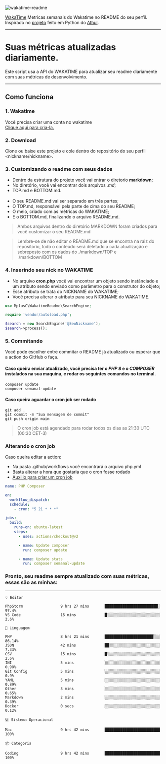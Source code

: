 ![wakatime-readme](https://socialify.git.ci/bymatheus/wakatime-readme/image?description=1&descriptionEditable=M%C3%A9tricas%20semanais%20do%20Wakatime%20no%20seu%20README%20de%20perfil.&font=KoHo&forks=1&language=1&owner=1&pattern=Signal&stargazers=1&theme=Dark)

[WakaTime](https://wakatime.com) Metricas semanais do Wakatime no README do seu perfil. <br>
Inspirado no [projeto](https://github.com/athul/waka-readme) feito em Python do [Athul](https://github.com/athul).
___

# Suas métricas atualizadas diariamente.
Este script usa a API do WAKATIME para atualizar seu readme diariamente com suas métricas de desenvolvimento.

___

## Como funciona

### 1. Wakatime
Você precisa criar uma conta no wakatime <br>
[Clique aqui para cria-la.](https://wakatime.com) 

### 2. Download
Clone ou baixe este projeto e cole dentro do repositório do seu perfil <nickname/nickname>.

### 3. Customizando o readme com seus dados
- Dentro da estrutura do projeto você vai entrar o diretorio **markdown**;  
- No diretório, você vai encontrar dois arquivos *.md*;
- TOP.md e BOTTOM.md.
<br><br>
- O seu README.md vai ser separado em três partes; 
- O TOP.md, responsável pela parte de cima do seu README;
- O meio, criado com as métricas do WAKATIME;
- E o BOTTOM.md, finalizando o arquivo README.md.<br>

> Ambos arquivos dentro do diretório MARKDOWN foram criados para você customizar o seu README.md

> Lembre-se de não editar o README.md que se encontra na raiz do repositório, todo o conteúdo será deletado a cada atualização e sobreposto com os dados do ./markdown/TOP e ./markdown/BOTTOM

### 4. Inserindo seu nick no WAKATIME
- No arquivo **cron.php** você vai encontrar um objeto sendo instânciado e um atributo sendo enviado como parâmetro para o construtor do objeto;
- Esse atributo se trata do NICKNAME do WAKATIME;
- Você precisa alterar o atributo para seu NICKNAME do WAKATIME.

```php
use MplusC\WakatimeReadme\SearchEngine;

require 'vendor/autoload.php';

$search = new SearchEngine('@SeuNickname');
$search->process();
```

### 5. Commitando
Você pode escolher entre commitar o README já atualizado ou esperar que a action do GitHub o faça. <br>

#### Caso queira enviar atualizado, você precisa ter o *PHP 8* e o *COMPOSER* instalados na sua maquina, e rodar os seguintes comandos no terminal.
```composer
composer update
composer semanal-update 
```

#### Caso queira aguardar o cron job ser rodado 
```git 
git add .
git commit -m "Sua mensagem de commit"
git push origin main
```

>O cron job está agendado para rodar todos os dias as 21:30 UTC (00:30 CET-3) 

### Alterando o cron job
Caso queira editar a action:

- Na pasta .github/workflows você encontrará o arquivo php.yml
- Basta alterar a hora que gostaria que o cron fosse rodado
- [Auxilio para criar um cron job](https://crontab.guru)

```yml
name: PHP Composer

on:
  workflow_dispatch:
  schedule:
    - cron: "5 21 * * *"

jobs:
  build:
    runs-on: ubuntu-latest
    steps:
      - uses: actions/checkout@v2

      - name: Update composer
        run: composer update

      - name: Update stats
        run: composer semanal-update
```

### Pronto, seu readme sempre atualizado com suas métricas, essas são as minhas:

___
```text
💡 Editor

PhpStorm                 9 hrs 27 mins       ████████████████████████░      97.4%
VS Code                  15 mins             █░░░░░░░░░░░░░░░░░░░░░░░░       2.6%
```
```text
💬 Linguagem

PHP                      8 hrs 21 mins       ██████████████████████░░░     86.14%
JSON                     42 mins             ██░░░░░░░░░░░░░░░░░░░░░░░      7.33%
CSV                      15 mins             █░░░░░░░░░░░░░░░░░░░░░░░░       2.6%
INI                      5 mins              ░░░░░░░░░░░░░░░░░░░░░░░░░      0.98%
Git Config               5 mins              ░░░░░░░░░░░░░░░░░░░░░░░░░       0.9%
YAML                     5 mins              ░░░░░░░░░░░░░░░░░░░░░░░░░      0.89%
Other                    3 mins              ░░░░░░░░░░░░░░░░░░░░░░░░░      0.65%
Markdown                 2 mins              ░░░░░░░░░░░░░░░░░░░░░░░░░      0.39%
Docker                   0 secs              ░░░░░░░░░░░░░░░░░░░░░░░░░      0.12%
```
```text
💻 Sistema Operacional

Mac                      9 hrs 42 mins       █████████████████████████       100%
```
```text
📦 Categoria

Coding                   9 hrs 42 mins       █████████████████████████       100%
```
